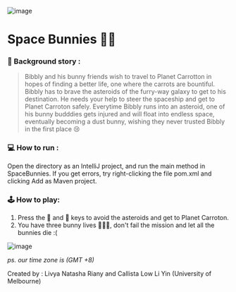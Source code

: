 ![image](https://www.notion.so/image/https%3A%2F%2Fs3-us-west-2.amazonaws.com%2Fsecure.notion-static.com%2Ff55786e9-3561-4508-9eec-f59854403bfc%2Fspacebunniies.png?table=block&id=df3130b3-0d3a-4834-af24-6c3f49cbc55d&width=2880&userId=8efdba2a-7cf6-457e-869f-1abf8ad6ab40&cache=v2)
# Space Bunnies 🐰🌌

### 📖 Background story :
> Bibbly and his bunny friends wish to travel to Planet Carrotton in hopes of finding a better life, one where the carrots are bountiful. 
> Bibbly has to brave the asteroids of the furry-way galaxy to get to his destination. He needs your help to steer the spaceship and get to Planet Carroton safely.
> Everytime Bibbly runs into an asteroid, one of his bunny budddies gets injured and will float into endless space, eventually becoming a dust bunny, wishing they never trusted Bibbly in the first place 😢


### 💻 How to run :
Open the directory as an IntelliJ project, and run the main method in SpaceBunnies.
If you get errors, try right-clicking the file pom.xml and clicking Add as Maven project.

### 🕹 How to play:
1. Press the 🔼 and 🔽 keys to avoid the asteroids and get to Planet Carroton.
2. You have three bunny lives 🐰🐰🐰, don't fail the mission and let all the bunnies die :(

![image](https://s3.us-west-2.amazonaws.com/secure.notion-static.com/4d473878-ed47-4c1b-b5d7-ce2c4d06dac2/3-space-bunnies.png?X-Amz-Algorithm=AWS4-HMAC-SHA256&X-Amz-Credential=AKIAT73L2G45O3KS52Y5%2F20201018%2Fus-west-2%2Fs3%2Faws4_request&X-Amz-Date=20201018T124530Z&X-Amz-Expires=86400&X-Amz-Signature=01921f14abb18a409d66162e7c866d98a337897911198df6f7f6c1faef556ce3&X-Amz-SignedHeaders=host&response-content-disposition=filename%20%3D%223-space-bunnies.png%22)

_ps. our time zone is (GMT +8)_


Created by : Livya Natasha Riany and Callista Low Li Yin (University of Melbourne)
